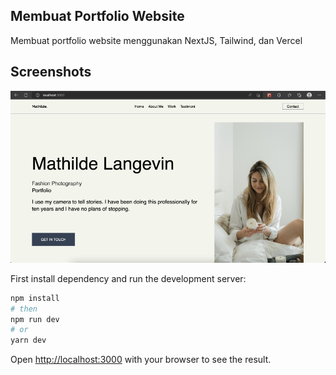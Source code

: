 ## Membuat Portfolio Website
Membuat portfolio website menggunakan NextJS, Tailwind, dan Vercel

## Screenshots

![App Screenshot](./public/web-preview.jpg)

First install dependency and run the development server:

```bash
npm install
# then
npm run dev
# or
yarn dev
```

Open [http://localhost:3000](http://localhost:3000) with your browser to see the result.
